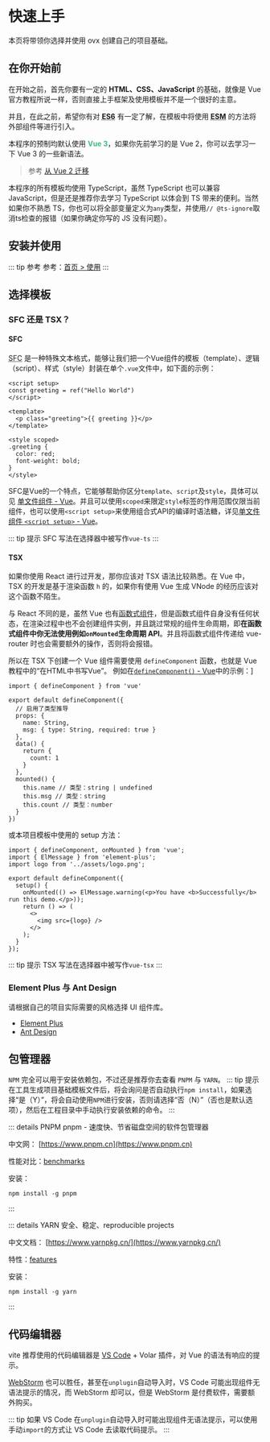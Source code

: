 # 快速上手
本页将带领你选择并使用 ovx 创建自己的项目基础。

## 在你开始前
在开始之前，首先你要有一定的 **HTML、CSS、JavaScript** 的基础，就像是 Vue 官方教程所说一样，否则直接上手框架及使用模板并不是一个很好的主意。

并且，在此之前，希望你有对 **<abbr title="ECMA Script 6">ES6</abbr>** 有一定了解，在模板中将使用 **<abbr title="ES Module">ESM</abbr>** 的方法将外部组件等进行引入。

本程序的预制均默认使用 **<font color="#42b883">Vue 3</font>**，如果你先前学习的是 Vue 2，你可以去学习一下 Vue 3 的一些新语法。
> 参考 [从 Vue 2 迁移](https://v3-migration.vuejs.org/)

本程序的所有模板均使用 TypeScript，虽然 TypeScript 也可以兼容 JavaScript，但是还是推荐你去学习 TypeScript 以体会到 TS 带来的便利。当然如果你不熟悉 TS，你也可以将全部变量定义为`any`类型，并使用`// @ts-ignore`取消ts检查的报错（如果你确定你写的 JS 没有问题）。

## 安装并使用
::: tip 参考
参考：[首页 > 使用](/#使用)
:::

## 选择模板
### SFC 还是 TSX？
#### SFC
<abbr title="Single File Component 单文件组件">SFC</abbr> 是一种特殊文本格式，能够让我们把一个Vue组件的模板（template）、逻辑（script）、样式（style）封装在单个`.vue`文件中，如下面的示例：

```vue:no-line-numbers
<script setup>
const greeting = ref("Hello World")
</script>

<template>
  <p class="greeting">{{ greeting }}</p>
</template>

<style scoped>
.greeting {
  color: red;
  font-weight: bold;
}
</style>
```

SFC是Vue的一个特点，它能够帮助你区分`template`、`script`及`style`，具体可以见 [单文件组件 - Vue](https://staging-cn.vuejs.org/guide/scaling-up/sfc.html)。并且可以使用`scoped`来限定`style`标签的作用范围仅限当前组件，也可以使用`<script setup>`来使用组合式API的编译时语法糖，详见[单文件组件 `<script setup>` - Vue](https://staging-cn.vuejs.org/api/sfc-script-setup.html)。

::: tip 提示
SFC 写法在选择器中被写作`vue-ts`
:::

#### TSX
如果你使用 React 进行过开发，那你应该对 TSX 语法比较熟悉。在 Vue 中，TSX 的开发是基于渲染函数 `h` 的，如果你有使用 Vue 生成 VNode 的经历应该对这个函数不陌生。

与 React 不同的是，虽然 Vue 也有<abbr title="Functional Components">函数式组件</abbr>，但是函数式组件自身没有任何状态，在渲染过程中也不会创建组件实例，并且跳过常规的组件生命周期，即**在函数式组件中你无法使用例如`onMounted`生命周期 API**。并且将函数式组件传递给 vue-router 时也会需要额外的操作，否则将会报错。

所以在 TSX 下创建一个 Vue 组件需要使用 `defineComponent` 函数，也就是 Vue 教程中的“在HTML中书写Vue”。
例如在[`defineComponent()` - Vue](https://staging-cn.vuejs.org/guide/typescript/overview.html#definecomponent)中的示例：]

```ts:no-line-numbers
import { defineComponent } from 'vue'

export default defineComponent({
  // 启用了类型推导
  props: {
    name: String,
    msg: { type: String, required: true }
  },
  data() {
    return {
      count: 1
    }
  },
  mounted() {
    this.name // 类型：string | undefined
    this.msg // 类型：string
    this.count // 类型：number
  }
})
```

或本项目模板中使用的 setup 方法：

```ts:no-line-numbers
import { defineComponent, onMounted } from 'vue';
import { ElMessage } from 'element-plus';
import logo from '../assets/logo.png';

export default defineComponent({
  setup() {
    onMounted(() => ElMessage.warning(<p>You have <b>Successfully</b> run this demo.</p>));
    return () => (
      <>
        <img src={logo} />
      </>
    );
  }
});
```

::: tip 提示
TSX 写法在选择器中被写作`vue-tsx`
:::

### Element Plus 与 Ant Design
请根据自己的项目实际需要的风格选择 UI 组件库。
- [Element Plus](https://element-plus.org/zh-CN/)
- [Ant Design](https://antdv.com/docs/vue/introduce-cn)

## 包管理器
`NPM` 完全可以用于安装依赖包，不过还是推荐你去查看 `PNPM` 与 `YARN`。
::: tip 提示
在工具生成项目基础模板文件后，将会询问是否自动执行`npm install`，如果选择“是（Y）”，将会自动使用`NPM`进行安装，否则请选择“否（N）”（否也是默认选项），然后在工程目录中手动执行安装依赖的命令。
:::

::: details PNPM
pnpm - 速度快、节省磁盘空间的软件包管理器

中文网： [https://www.pnpm.cn](https://www.pnpm.cn)

性能对比：[benchmarks](https://www.pnpm.cn/benchmarks)

安装：
```shell:no-line-numbers
npm install -g pnpm
```
:::

::: details YARN
安全、稳定、reproducible projects

中文文档： [https://www.yarnpkg.cn/](https://www.yarnpkg.cn/)

特性：[features](https://www.yarnpkg.cn/features)

安装：
```shell:no-line-numbers
npm install -g yarn
```
:::

## 代码编辑器
vite 推荐使用的代码编辑器是 [VS Code](https://code.visualstudio.com/) + Volar 插件，对 Vue 的语法有响应的提示。

[WebStorm](https://www.jetbrains.com/zh-cn/webstorm/) 也可以胜任，甚至在`unplugin`自动导入时，VS Code 可能出现组件无语法提示的情况，而 WebStorm 却可以，但是 WebStorm 是付费软件，需要额外购买。

::: tip
如果 VS Code 在`unplugin`自动导入时可能出现组件无语法提示，可以使用手动`import`的方式让 VS Code 去读取代码提示。
:::